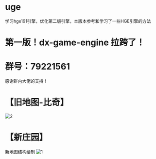 # uge
学习hge191引擎，优化第二版引擎，本版本参考和学习了一些HGE引擎的方法

# 第一版！dx-game-engine 拉跨了！

# 群号：79221561
感谢群内大佬的支持！

# 【旧地图-比奇】
![2](https://user-images.githubusercontent.com/12742436/126760316-ec3509e1-d049-4bd7-9310-f926e1bc473b.png)


# 【新庄园】
新地图结构绘制
![1](https://user-images.githubusercontent.com/12742436/126760229-b08ed8a0-c4dd-4b06-ab1f-34959cf14b9a.png)
